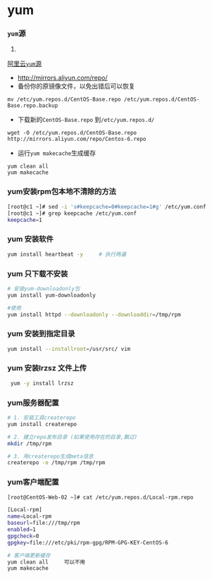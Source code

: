 <!-- toc -->
# yum

### `yum`源
1.  
[阿里云`yum`源](http://mirrors.aliyun.com/repo/)

+ http://mirrors.aliyun.com/repo/
+ 备份你的原镜像文件，以免出错后可以恢复
```
mv /etc/yum.repos.d/CentOS-Base.repo /etc/yum.repos.d/CentOS-Base.repo.backup
```
+ 下载新的`CentOS-Base.repo` 到`/etc/yum.repos.d/`
```
wget -O /etc/yum.repos.d/CentOS-Base.repo http://mirrors.aliyun.com/repo/Centos-6.repo
```
+ 运行`yum makecache`生成缓存
```
yum clean all
yum makecache
```


### yum安装rpm包本地不清除的方法

```bash
[root@c1 ~]# sed -i 's#keepcache=0#keepcache=1#g' /etc/yum.conf
[root@c1 ~]# grep keepcache /etc/yum.conf 
keepcache=1
```

### yum 安装软件

```bash
yum install heartbeat -y     # 执行两遍

```

### yum 只下载不安装
```bash
# 安装yum-downloadonly包
yum install yum-downloadonly

#使用
yum install httpd --downloadonly --downloaddir=/tmp/rpm
```

### yum 安装到指定目录
```bash
yum install --installroot=/usr/src/ vim
```

### yum 安装lrzsz 文件上传
```bash
 yum -y install lrzsz
```

### yum服务器配置
```bash
# 1. 安装工具createrepo
yum install createrepo

# 2. 建立repo发布目录 (如果使用存在的目录,飘过)
mkdir /tmp/rpm

# 3. 用createrepo生成meta信息
createrepo -o /tmp/rpm /tmp/rpm
```

### yum客户端配置
```bash
[root@CentOS-Web-02 ~]# cat /etc/yum.repos.d/Local-rpm.repo

[Local-rpm]
name=Local-rpm
baseurl=file:///tmp/rpm
enabled=1
gpgcheck=0
gpgkey=file:///etc/pki/rpm-gpg/RPM-GPG-KEY-CentOS-6

# 客户端更新缓存
yum clean all     可以不用
yum makecache
```
